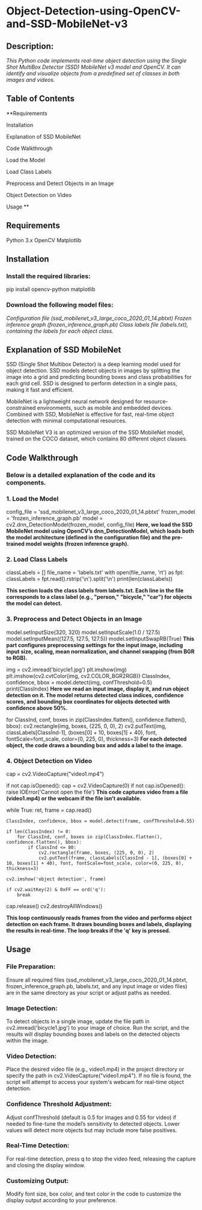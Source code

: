 # Object-Detection-using-OpenCV-and-SSD-MobileNet-v3
## Description:
_This Python code implements real-time object detection using the Single Shot MultiBox Detector (SSD) MobileNet v3 model and OpenCV. It can identify and visualize objects from a predefined set of classes in both images and videos._
## Table of Contents
**Requirements

Installation

Explanation of SSD MobileNet

Code Walkthrough

Load the Model

Load Class Labels

Preprocess and Detect Objects in an Image

Object Detection on Video

Usage
**
## Requirements
Python 3.x
OpenCV
Matplotlib
## Installation
### Install the required libraries:

pip install opencv-python matplotlib

### Download the following model files:

_Configuration file (ssd_mobilenet_v3_large_coco_2020_01_14.pbtxt)
Frozen inference graph (frozen_inference_graph.pb)
Class labels file (labels.txt), containing the labels for each object class._

## Explanation of SSD MobileNet

SSD (Single Shot Multibox Detector) is a deep learning model used for object detection. SSD models detect objects in images by splitting the image into a grid and predicting bounding boxes and class probabilities for each grid cell. SSD is designed to perform detection in a single pass, making it fast and efficient.

MobileNet is a lightweight neural network designed for resource-constrained environments, such as mobile and embedded devices. Combined with SSD, MobileNet is effective for fast, real-time object detection with minimal computational resources.

SSD MobileNet V3 is an optimized version of the SSD MobileNet model, trained on the COCO dataset, which contains 80 different object classes.

## Code Walkthrough

### Below is a detailed explanation of the code and its components.

### 1. Load the Model
config_file = 'ssd_mobilenet_v3_large_coco_2020_01_14.pbtxt'
frozen_model = 'frozen_inference_graph.pb'
model = cv2.dnn_DetectionModel(frozen_model, config_file)
**Here, we load the SSD MobileNet model using OpenCV’s dnn_DetectionModel, which loads both the model architecture (defined in the configuration file) and the pre-trained model weights (frozen inference graph).**
### 2. Load Class Labels
classLabels = []
file_name = 'labels.txt'
with open(file_name, 'rt') as fpt:
    classLabels = fpt.read().rstrip('\n').split('\n')
print(len(classLabels))

**This section loads the class labels from labels.txt. Each line in the file corresponds to a class label (e.g., "person," "bicycle," "car") for objects the model can detect.**

### 3. Preprocess and Detect Objects in an Image
model.setInputSize(320, 320)
model.setInputScale(1.0 / 127.5)
model.setInputMean((127.5, 127.5, 127.5))
model.setInputSwapRB(True)
**This part configures preprocessing settings for the input image, including input size, scaling, mean normalization, and channel swapping (from BGR to RGB).**

img = cv2.imread('bicycle1.jpg')
plt.imshow(img)
plt.imshow(cv2.cvtColor(img, cv2.COLOR_BGR2RGB))
ClassIndex, confidence, bbox = model.detect(img, confThreshold=0.5)
print(ClassIndex)
**Here we read an input image, display it, and run object detection on it. The model returns detected class indices, confidence scores, and bounding box coordinates for objects detected with confidence above 50%.**

for ClassInd, conf, boxes in zip(ClassIndex.flatten(), confidence.flatten(), bbox):
    cv2.rectangle(img, boxes, (225, 0, 0), 2)
    cv2.putText(img, classLabels[ClassInd-1], (boxes[0] + 10, boxes[1] + 40), font, fontScale=font_scale, color=(0, 225, 0), thickness=3)
**For each detected object, the code draws a bounding box and adds a label to the image.**

### 4. Object Detection on Video
cap = cv2.VideoCapture("video1.mp4")

if not cap.isOpened():
    cap = cv2.VideoCapture(0)
if not cap.isOpened():
    raise IOError('Cannot open the file')
**This code captures video from a file (video1.mp4) or the webcam if the file isn’t available.**

while True:
    ret, frame = cap.read()
    
    ClassIndex, confidence, bbox = model.detect(frame, confThreshold=0.55)
    
    if len(ClassIndex) != 0:
        for ClassInd, conf, boxes in zip(ClassIndex.flatten(), confidence.flatten(), bbox):
            if ClassInd <= 80:
                cv2.rectangle(frame, boxes, (225, 0, 0), 2)
                cv2.putText(frame, classLabels[ClassInd - 1], (boxes[0] + 10, boxes[1] + 40), font, fontScale=font_scale, color=(0, 225, 0), thickness=3)
                
    cv2.imshow('object detection', frame)
    
    if cv2.waitKey(2) & 0xFF == ord('q'):
        break
    
cap.release()
cv2.destroyAllWindows()

**This loop continuously reads frames from the video and performs object detection on each frame. It draws bounding boxes and labels, displaying the results in real-time. The loop breaks if the 'q' key is pressed.**

## Usage

### File Preparation: 
Ensure all required files (ssd_mobilenet_v3_large_coco_2020_01_14.pbtxt, frozen_inference_graph.pb, labels.txt, and any input image or video files) are in the same directory as your script or adjust paths as needed.

### Image Detection:
To detect objects in a single image, update the file path in cv2.imread('bicycle1.jpg') to your image of choice.
Run the script, and the results will display bounding boxes and labels on the detected objects within the image.

### Video Detection:
Place the desired video file (e.g., video1.mp4) in the project directory or specify the path in cv2.VideoCapture("video1.mp4").
If no file is found, the script will attempt to access your system's webcam for real-time object detection.

### Confidence Threshold Adjustment:
Adjust confThreshold (default is 0.5 for images and 0.55 for video) if needed to fine-tune the model’s sensitivity to detected objects. Lower values will detect more objects but may include more false positives.

### Real-Time Detection:
For real-time detection, press q to stop the video feed, releasing the capture and closing the display window.

### Customizing Output:
Modify font size, box color, and text color in the code to customize the display output according to your preference.
